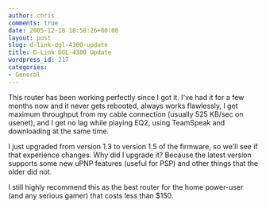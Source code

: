 ```yaml
---
author: chris
comments: true
date: 2005-12-18 18:58:26+00:00
layout: post
slug: d-link-dgl-4300-update
title: D-Link DGL-4300 Update
wordpress_id: 217
categories:
- General
---
```


This router has been working perfectly since I got it. I've had it for a few months now and it never gets rebooted, always works flawlessly, I get maximum throughput from my cable connection (usually 525 KB/sec on usenet), and I get no lag while playing EQ2, using TeamSpeak and downloading at the same time.

I just upgraded from version 1.3 to version 1.5 of the firmware, so we'll see if that experience changes. Why did I upgrade it? Because the latest version supports some new uPNP features (useful for PSP) and other things that the older did not.

I still highly recommend this as the best router for the home power-user (and any serious gamer) that costs less than $150.

